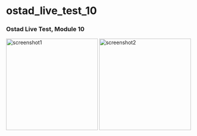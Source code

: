 # ostad_live_test_10

### Ostad Live Test, Module 10

<img src="https://github.com/nbakh16/shopping_cart_flutter/assets/38786346/d19df379-31ea-49d3-94d0-7579fb81712f" alt="screenshot1" width="250">
<img src="https://github.com/nbakh16/shopping_cart_flutter/assets/38786346/b9787750-c5bc-443e-8d4d-944abc1ba244" alt="screenshot2" height="250">

